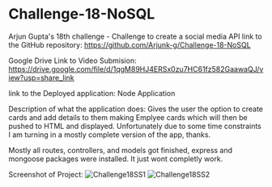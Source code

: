 # Challenge-18-NoSQL
Arjun Gupta's 18th challenge - Challenge to create a social media API
link to the GitHub repository: https://github.com/Arjunk-g/Challenge-18-NoSQL

Google Drive Link to Video Submision: https://drive.google.com/file/d/1qgM89HJ4ERSx0zu7HC61fz582GaawaQJ/view?usp=share_link

link to the Deployed application: Node Application

Description of what the application does: Gives the user the option to create cards and add details to them making Emplyee cards which will then be pushed to HTML and displayed. Unfortunately due to some time constraints I am turning in a mostly complete version of the app, thanks.

Mostly all routes, controllers, and models got finished, express and mongoose packages were installed. It just wont completly work.


Screenshot of Project:
![Challenge18SS1](https://user-images.githubusercontent.com/112139137/203685890-f972a8b7-9fda-471e-ae10-4c17b09bdca2.PNG)
![Challenge18SS2](https://user-images.githubusercontent.com/112139137/203685898-3a85c4f1-a5b7-485a-94d0-9b9120840994.PNG)
